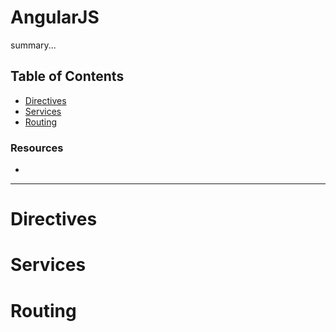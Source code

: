 # AngularJS

summary...

## Table of Contents

- [Directives](#directives)
- [Services](#servies)
- [Routing](#routing)

### Resources

- []()

---

# Directives



# Services



# Routing
